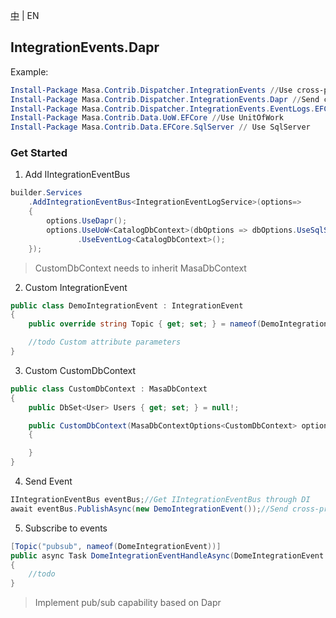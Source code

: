 [中](README.zh-CN.md) | EN

## IntegrationEvents.Dapr

Example:

``` powershell
Install-Package Masa.Contrib.Dispatcher.IntegrationEvents //Use cross-process
Install-Package Masa.Contrib.Dispatcher.IntegrationEvents.Dapr //Send cross-process messages
Install-Package Masa.Contrib.Dispatcher.IntegrationEvents.EventLogs.EFCore //Record cross-process message logs
Install-Package Masa.Contrib.Data.UoW.EFCore //Use UnitOfWork
Install-Package Masa.Contrib.Data.EFCore.SqlServer // Use SqlServer
```

### Get Started

1. Add IIntegrationEventBus

```C#
builder.Services
    .AddIntegrationEventBus<IntegrationEventLogService>(options=>
    {
        options.UseDapr();
        options.UseUoW<CatalogDbContext>(dbOptions => dbOptions.UseSqlServer("server=localhost;uid=sa;pwd=P@ssw0rd;database=identity"))
               .UseEventLog<CatalogDbContext>();
    });
```

> CustomDbContext needs to inherit MasaDbContext

2. Custom IntegrationEvent

```C#
public class DemoIntegrationEvent : IntegrationEvent
{
    public override string Topic { get; set; } = nameof(DemoIntegrationEvent);//dapr topic name

    //todo Custom attribute parameters
}
```

3. Custom CustomDbContext

```C#
public class CustomDbContext : MasaDbContext
{
    public DbSet<User> Users { get; set; } = null!;

    public CustomDbContext(MasaDbContextOptions<CustomDbContext> options) : base(options)
    {

    }
}
```

4. Send Event

```C#
IIntegrationEventBus eventBus;//Get IIntegrationEventBus through DI
await eventBus.PublishAsync(new DemoIntegrationEvent());//Send cross-process events
```

5. Subscribe to events

```C#
[Topic("pubsub", nameof(DomeIntegrationEvent))]
public async Task DomeIntegrationEventHandleAsync(DomeIntegrationEvent @event)
{
    //todo
}
```

> Implement pub/sub capability based on Dapr
